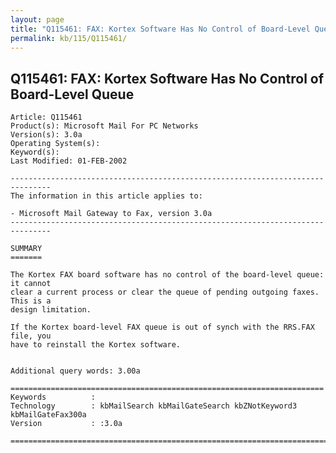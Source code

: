 ```yaml
---
layout: page
title: "Q115461: FAX: Kortex Software Has No Control of Board-Level Queue"
permalink: kb/115/Q115461/
---
```


## Q115461: FAX: Kortex Software Has No Control of Board-Level Queue

	Article: Q115461
	Product(s): Microsoft Mail For PC Networks
	Version(s): 3.0a
	Operating System(s): 
	Keyword(s): 
	Last Modified: 01-FEB-2002
	
	-------------------------------------------------------------------------------
	The information in this article applies to:
	
	- Microsoft Mail Gateway to Fax, version 3.0a 
	-------------------------------------------------------------------------------
	
	SUMMARY
	=======
	
	The Kortex FAX board software has no control of the board-level queue: it cannot
	clear a current process or clear the queue of pending outgoing faxes. This is a
	design limitation.
	
	If the Kortex board-level FAX queue is out of synch with the RRS.FAX file, you
	have to reinstall the Kortex software.
	
	
	Additional query words: 3.00a
	
	======================================================================
	Keywords          :  
	Technology        : kbMailSearch kbMailGateSearch kbZNotKeyword3 kbMailGateFax300a
	Version           : :3.0a
	
	=============================================================================
	
